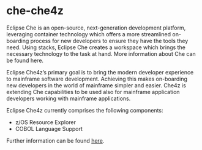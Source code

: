 # che-che4z
  
Eclipse Che is an open-source, next-generation development platform, leveraging container technology which offers a more streamlined on-boarding process for new developers to ensure they have the tools they need. Using stacks, Eclipse Che creates a workspace which brings the necessary technology to the task at hand. More information about Che can be found here.

Eclipse Che4z’s primary goal is to bring the modern developer experience to mainframe software development. Achieving this makes on-boarding new developers in the world of mainframe simpler and easier. Che4z is extending Che capabilities to be used also for mainframe application developers working with mainframe applications.

Eclipse Che4z currently comprises the following components:

- z/OS Resource Explorer
- COBOL Language Support

Further information can be found [here](http://www.eclipse.org/che/docs/che-7/che4z-release-information).
